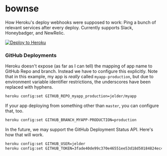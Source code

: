 # bownse
How Heroku's deploy webhooks were supposed to work: Ping a bunch of relevant services after every deploy. Currently supports Slack, Honeybadger, and NewRelic.

[![Deploy to Heroku](https://www.herokucdn.com/deploy/button.png)](https://heroku.com/deploy)

### GitHub Deployments

Heroku doesn't expose (as far as I can tell) the mapping of app name to GitHub Repo and branch. Instead we have to configure this explicitly. Note that in this example, my app is _really_ called `myapp-production`, but due to environment variable identifier restrictions, the underscores have been replaced with hyphens.

```bash
heroku config:set GITHUB_REPO_myapp_production=jelder/myapp             --app my-bownse-instance
```

If your app deploying from something other than `master`, you can configure that, too.

```bash
heroku config:set GITHUB_BRANCH_MYAPP-PRODUCTION=production             --app my-bownse-instance
```

In the future, we may support the GitHub Deployment Status API. Here's how that will work.

```bash
heroku config:set GITHUB_USER=jelder                                    --app my-bownse-instance
heroku config:set GITHUB_TOKEN=3fade40de99c370e46551ee53d18d50184824ec4 --app my-bownse-instance
```


